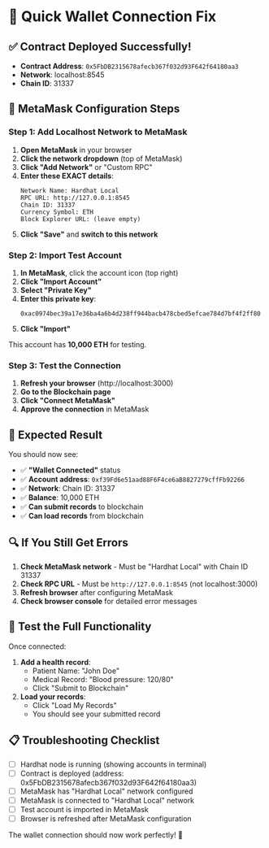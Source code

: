 # 🚀 Quick Wallet Connection Fix

## ✅ **Contract Deployed Successfully!**
- **Contract Address**: `0x5FbDB2315678afecb367f032d93F642f64180aa3`
- **Network**: localhost:8545
- **Chain ID**: 31337

## 🔧 **MetaMask Configuration Steps**

### **Step 1: Add Localhost Network to MetaMask**

1. **Open MetaMask** in your browser
2. **Click the network dropdown** (top of MetaMask)
3. **Click "Add Network"** or "Custom RPC"
4. **Enter these EXACT details**:
   ```
   Network Name: Hardhat Local
   RPC URL: http://127.0.0.1:8545
   Chain ID: 31337
   Currency Symbol: ETH
   Block Explorer URL: (leave empty)
   ```
5. **Click "Save"** and **switch to this network**

### **Step 2: Import Test Account**

1. **In MetaMask**, click the account icon (top right)
2. **Click "Import Account"**
3. **Select "Private Key"**
4. **Enter this private key**:
   ```
   0xac0974bec39a17e36ba4a6b4d238ff944bacb478cbed5efcae784d7bf4f2ff80
   ```
5. **Click "Import"**

This account has **10,000 ETH** for testing.

### **Step 3: Test the Connection**

1. **Refresh your browser** (http://localhost:3000)
2. **Go to the Blockchain page**
3. **Click "Connect MetaMask"**
4. **Approve the connection** in MetaMask

## 🎯 **Expected Result**

You should now see:
- ✅ **"Wallet Connected"** status
- ✅ **Account address**: `0xf39Fd6e51aad88F6F4ce6aB8827279cffFb92266`
- ✅ **Network**: Chain ID: 31337
- ✅ **Balance**: 10,000 ETH
- ✅ **Can submit records** to blockchain
- ✅ **Can load records** from blockchain

## 🔍 **If You Still Get Errors**

1. **Check MetaMask network** - Must be "Hardhat Local" with Chain ID 31337
2. **Check RPC URL** - Must be `http://127.0.0.1:8545` (not localhost:3000)
3. **Refresh browser** after configuring MetaMask
4. **Check browser console** for detailed error messages

## 🚀 **Test the Full Functionality**

Once connected:
1. **Add a health record**:
   - Patient Name: "John Doe"
   - Medical Record: "Blood pressure: 120/80"
   - Click "Submit to Blockchain"
2. **Load your records**:
   - Click "Load My Records"
   - You should see your submitted record

## 📋 **Troubleshooting Checklist**

- [ ] Hardhat node is running (showing accounts in terminal)
- [ ] Contract is deployed (address: 0x5FbDB2315678afecb367f032d93F642f64180aa3)
- [ ] MetaMask has "Hardhat Local" network configured
- [ ] MetaMask is connected to "Hardhat Local" network
- [ ] Test account is imported in MetaMask
- [ ] Browser is refreshed after MetaMask configuration

The wallet connection should now work perfectly! 🎉
